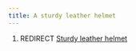 ```yaml
---
title: A sturdy leather helmet
---
```


1.  REDIRECT [Sturdy leather helmet](Sturdy_leather_helmet "wikilink")